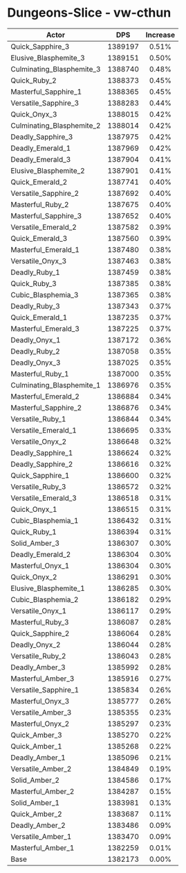 # Dungeons-Slice - vw-cthun
| Actor | DPS | Increase |
|---|:---:|:---:|
|Quick_Sapphire_3|1389197|0.51%|
|Elusive_Blasphemite_3|1389151|0.50%|
|Culminating_Blasphemite_3|1388740|0.48%|
|Quick_Ruby_2|1388373|0.45%|
|Masterful_Sapphire_1|1388365|0.45%|
|Versatile_Sapphire_3|1388283|0.44%|
|Quick_Onyx_3|1388015|0.42%|
|Culminating_Blasphemite_2|1388014|0.42%|
|Deadly_Sapphire_3|1387975|0.42%|
|Deadly_Emerald_1|1387969|0.42%|
|Deadly_Emerald_3|1387904|0.41%|
|Elusive_Blasphemite_2|1387901|0.41%|
|Quick_Emerald_2|1387741|0.40%|
|Versatile_Sapphire_2|1387692|0.40%|
|Masterful_Ruby_2|1387675|0.40%|
|Masterful_Sapphire_3|1387652|0.40%|
|Versatile_Emerald_2|1387582|0.39%|
|Quick_Emerald_3|1387560|0.39%|
|Masterful_Emerald_1|1387480|0.38%|
|Versatile_Onyx_3|1387463|0.38%|
|Deadly_Ruby_1|1387459|0.38%|
|Quick_Ruby_3|1387385|0.38%|
|Cubic_Blasphemia_3|1387365|0.38%|
|Deadly_Ruby_3|1387343|0.37%|
|Quick_Emerald_1|1387235|0.37%|
|Masterful_Emerald_3|1387225|0.37%|
|Deadly_Onyx_1|1387172|0.36%|
|Deadly_Ruby_2|1387058|0.35%|
|Deadly_Onyx_3|1387025|0.35%|
|Masterful_Ruby_1|1387000|0.35%|
|Culminating_Blasphemite_1|1386976|0.35%|
|Masterful_Emerald_2|1386884|0.34%|
|Masterful_Sapphire_2|1386876|0.34%|
|Versatile_Ruby_1|1386844|0.34%|
|Versatile_Emerald_1|1386695|0.33%|
|Versatile_Onyx_2|1386648|0.32%|
|Deadly_Sapphire_1|1386624|0.32%|
|Deadly_Sapphire_2|1386616|0.32%|
|Quick_Sapphire_1|1386600|0.32%|
|Versatile_Ruby_3|1386572|0.32%|
|Versatile_Emerald_3|1386518|0.31%|
|Quick_Onyx_1|1386515|0.31%|
|Cubic_Blasphemia_1|1386432|0.31%|
|Quick_Ruby_1|1386394|0.31%|
|Solid_Amber_3|1386307|0.30%|
|Deadly_Emerald_2|1386304|0.30%|
|Masterful_Onyx_1|1386304|0.30%|
|Quick_Onyx_2|1386291|0.30%|
|Elusive_Blasphemite_1|1386285|0.30%|
|Cubic_Blasphemia_2|1386182|0.29%|
|Versatile_Onyx_1|1386117|0.29%|
|Masterful_Ruby_3|1386087|0.28%|
|Quick_Sapphire_2|1386064|0.28%|
|Deadly_Onyx_2|1386044|0.28%|
|Versatile_Ruby_2|1386043|0.28%|
|Deadly_Amber_3|1385992|0.28%|
|Masterful_Amber_3|1385916|0.27%|
|Versatile_Sapphire_1|1385834|0.26%|
|Masterful_Onyx_3|1385777|0.26%|
|Versatile_Amber_3|1385355|0.23%|
|Masterful_Onyx_2|1385297|0.23%|
|Quick_Amber_3|1385270|0.22%|
|Quick_Amber_1|1385268|0.22%|
|Deadly_Amber_1|1385096|0.21%|
|Versatile_Amber_2|1384849|0.19%|
|Solid_Amber_2|1384586|0.17%|
|Masterful_Amber_2|1384287|0.15%|
|Solid_Amber_1|1383981|0.13%|
|Quick_Amber_2|1383687|0.11%|
|Deadly_Amber_2|1383486|0.09%|
|Versatile_Amber_1|1383470|0.09%|
|Masterful_Amber_1|1382259|0.01%|
|Base|1382173|0.00%|
